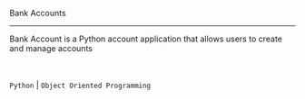 Bank Accounts <br>
<hr>
Bank Account is a Python account application that allows users to create and manage accounts 
<br>
<br>
<br>
<!-- - User Registration Create an account by entering your name and title.
<br>
- Profile Management: Add, update, and delete skills, projects, and experience from your profile.
<br>
- Account Deletion: Delete your profile entirely if needed.
<br>
- Object-Oriented: Utilizes object-oriented programming principles for a modular and maintainable codebase.
<br>
<br> -->



```Python``` |  ```Object Oriented Programming```
